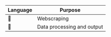 | Language  | Purpose   | 
|-------------- | -------------- |
| 🐍 | Webscraping     |
| 🦀| Data processing and output     |

